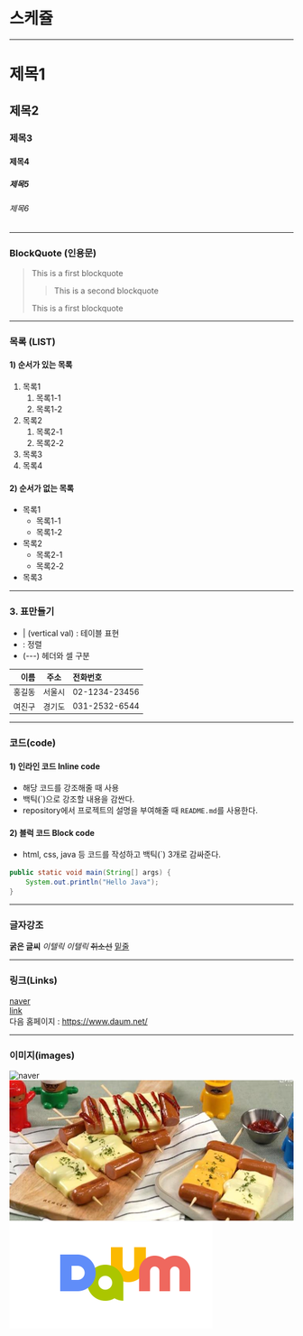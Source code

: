 # 스케쥴

---

# 제목1

## 제목2

### 제목3

#### 제목4

##### 제목5

###### 제목6

---

### BlockQuote (인용문)

> This is a first blockquote
>
> > This is a second blockquote
>
> This is a first blockquote

---

### 목록 (LIST)

#### 1) 순서가 있는 목록

1. 목록1
   1. 목록1-1
   2. 목록1-2
2. 목록2
   1. 목록2-1
   2. 목록2-2
3. 목록3
4. 목록4

#### 2) 순서가 없는 목록

- 목록1
  - 목록1-1
  - 목록1-2
- 목록2
  - 목록2-1
  - 목록2-2
- 목록3

---

### 3. 표만들기

- | (vertical val) : 테이블 표현
- : 정렬
- (---) 헤더와 셀 구분

|   이름 |  주소  | 전화번호      |
| -----: | :----: | :------------ |
| 홍길동 | 서울시 | 02-1234-23456 |
| 여진구 | 경기도 | 031-2532-6544 |

---

### 코드(code)

#### 1) 인라인 코드 Inline code

- 해당 코드를 강조해줄 때 사용
- 백틱(\`)으로 강조할 내용을 감싼다.
- repository에서 프로젝트의 설명을 부여해줄 때 `README.md`를 사용한다.

#### 2) 블럭 코드 Block code

- html, css, java 등 코드를 작성하고 백틱(`) 3개로 감싸준다.

```java
public static void main(String[] args) {
    System.out.println("Hello Java");
}
```

---

### 글자강조

**굵은 글씨**
_이텔릭_
_이텔릭_
~~취소선~~
<u>밑줄</u>

---

### 링크(Links)

[naver](http://www.naver.com/)  
[link](a.txt)  
다음 홈페이지 : <https://www.daum.net/>

---

### 이미지(images)

![naver](https://s.pstatic.net/dthumb.phinf/?src=%22https%3A%2F%2Fs.pstatic.net%2Fshopping.phinf%2Fmain_3582738%2F35827384632.20221130113049.jpg%22&type=nf340_228)
![food](images/food.jpeg)
[![daum](images/daum.png)](https://daum.net/)
